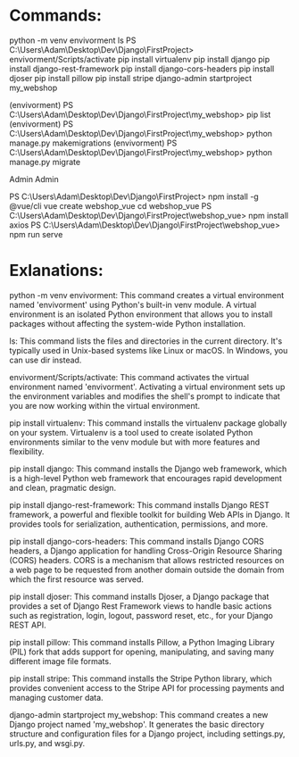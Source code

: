 # Commands:

python -m venv envivorment
ls
PS C:\Users\Adam\Desktop\Dev\Django\FirstProject> envivorment/Scripts/activate
pip install virtualenv
pip install django
pip install django-rest-framework
pip install django-cors-headers
pip install djoser
pip install pillow
pip install stripe
django-admin startproject my_webshop

(envivorment) PS C:\Users\Adam\Desktop\Dev\Django\FirstProject\my_webshop> pip list
(envivorment) PS C:\Users\Adam\Desktop\Dev\Django\FirstProject\my_webshop> python manage.py makemigrations
(envivorment) PS C:\Users\Adam\Desktop\Dev\Django\FirstProject\my_webshop> python manage.py migrate

Admin
Admin

PS C:\Users\Adam\Desktop\Dev\Django\FirstProject> npm install -g @vue/cli
vue create webshop_vue
cd webshop_vue
PS C:\Users\Adam\Desktop\Dev\Django\FirstProject\webshop_vue> npm install axios
PS C:\Users\Adam\Desktop\Dev\Django\FirstProject\webshop_vue> npm run serve

#

#

#

#

#

# Exlanations:

python -m venv envivorment: This command creates a virtual environment named 'envivorment' using Python's built-in venv module. A virtual environment is an isolated Python environment that allows you to install packages without affecting the system-wide Python installation.

ls: This command lists the files and directories in the current directory. It's typically used in Unix-based systems like Linux or macOS. In Windows, you can use dir instead.

envivorment/Scripts/activate: This command activates the virtual environment named 'envivorment'. Activating a virtual environment sets up the environment variables and modifies the shell's prompt to indicate that you are now working within the virtual environment.

pip install virtualenv: This command installs the virtualenv package globally on your system. Virtualenv is a tool used to create isolated Python environments similar to the venv module but with more features and flexibility.

pip install django: This command installs the Django web framework, which is a high-level Python web framework that encourages rapid development and clean, pragmatic design.

pip install django-rest-framework: This command installs Django REST framework, a powerful and flexible toolkit for building Web APIs in Django. It provides tools for serialization, authentication, permissions, and more.

pip install django-cors-headers: This command installs Django CORS headers, a Django application for handling Cross-Origin Resource Sharing (CORS) headers. CORS is a mechanism that allows restricted resources on a web page to be requested from another domain outside the domain from which the first resource was served.

pip install djoser: This command installs Djoser, a Django package that provides a set of Django Rest Framework views to handle basic actions such as registration, login, logout, password reset, etc., for your Django REST API.

pip install pillow: This command installs Pillow, a Python Imaging Library (PIL) fork that adds support for opening, manipulating, and saving many different image file formats.

pip install stripe: This command installs the Stripe Python library, which provides convenient access to the Stripe API for processing payments and managing customer data.

django-admin startproject my_webshop: This command creates a new Django project named 'my_webshop'. It generates the basic directory structure and configuration files for a Django project, including settings.py, urls.py, and wsgi.py.
